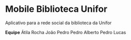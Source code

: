 # Mobile Biblioteca Unifor
Aplicativo para a rede social da biblioteca da Unifor

**Equipe**
Átila Rocha
João Pedro
Pedro Alberto
Pedro Lucas

